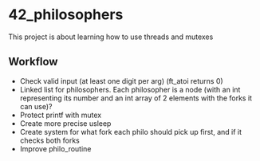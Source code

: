 # 42_philosophers
This project is about learning how to use threads and mutexes   
## Workflow   
- Check valid input (at least one digit per arg) (ft_atoi returns 0)
- Linked list for philosophers. Each philosopher is a node (with an int representing its number and an int array of 2 elements with the forks it can use)?
- Protect printf with mutex
- Create more precise usleep
- Create system for what fork each philo should pick up first, and if it checks both forks
- Improve philo_routine